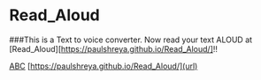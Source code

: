 # Read_Aloud

###This is a Text to voice converter. Now read your text ALOUD at [Read_Aloud][https://paulshreya.github.io/Read_Aloud/]!!

[ABC]([https://paulshreya.github.io/Read_Aloud/])
[https://paulshreya.github.io/Read_Aloud/](url)
